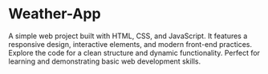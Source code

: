 # Weather-App
A simple web project built with HTML, CSS, and JavaScript. It features a responsive design, interactive elements, and modern front-end practices. Explore the code for a clean structure and dynamic functionality. Perfect for learning and demonstrating basic web development skills.
